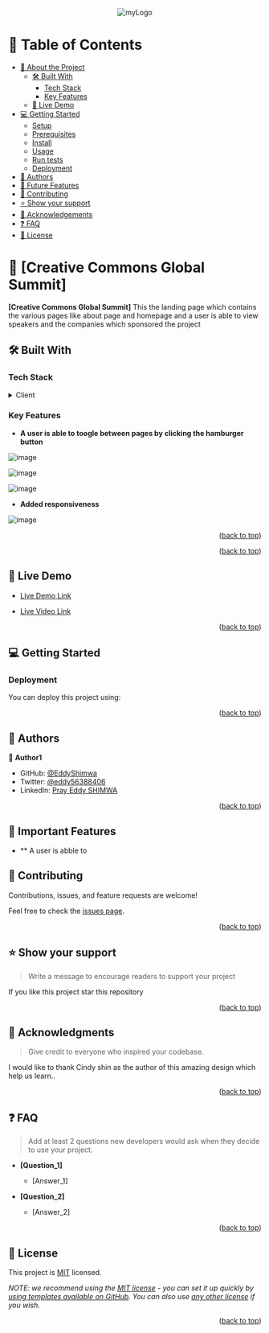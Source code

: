 <a name="readme-top"></a>

<div align="center">

 ![myLogo](https://user-images.githubusercontent.com/88631022/221567325-872207e9-ca42-41f9-998a-1605f299b3f0.PNG)
  <br/>

</div>

# 📗 Table of Contents

- [📖 About the Project](#about-project)
  - [🛠 Built With](#built-with)
    - [Tech Stack](#tech-stack)
    - [Key Features](#key-features)
  - [🚀 Live Demo](#live-demo)
- [💻 Getting Started](#getting-started)
  - [Setup](#setup)
  - [Prerequisites](#prerequisites)
  - [Install](#install)
  - [Usage](#usage)
  - [Run tests](#run-tests)
  - [Deployment](#triangular_flag_on_post-deployment)
- [👥 Authors](#authors)
- [🔭 Future Features](#future-features)
- [🤝 Contributing](#contributing)
- [⭐️ Show your support](#support)
- [🙏 Acknowledgements](#acknowledgements)
- [❓ FAQ](#faq)
- [📝 License](#license)

# 📖 [Creative Commons Global Summit] <a name="about-project"></a>

> 

**[Creative Commons Global Summit]** This the landing page which contains the various pages like about page and homepage and a user is able to view speakers and the companies which sponsored the project

## 🛠 Built With <a name="built-with"></a>

### Tech Stack <a name="tech-stack"></a>

<details>
  <summary>Client</summary>
  <ul>
    <li><a href="">HTML</a></li>
    <li><a href="">CSS</a></li>
    <li><a href="">javaScript</a></li>
  </ul>
</details>

### Key Features <a name="key-features"></a>

- **A user is able to toogle between pages by clicking the hamburger button**

![image](https://user-images.githubusercontent.com/88631022/221566520-efb24684-bdd9-4454-9001-f546b0604edf.png)

![image](https://user-images.githubusercontent.com/88631022/221566696-00c0d063-d0b8-4caa-9c58-29f5517999e6.png)

![image](https://user-images.githubusercontent.com/88631022/221566960-2e99924d-478e-45ed-aecd-6c8a95db0164.png)

 - **Added responsiveness**

![image](https://user-images.githubusercontent.com/88631022/221567142-13263531-6de3-42c2-a665-fa0d3c9197cc.png)

<p align="right">(<a href="#readme-top">back to top</a>)</p>



<p align="right">(<a href="#readme-top">back to top</a>)</p>

## 🚀 Live Demo <a name="live-demo"></a>

- [Live Demo Link](https://eddyshimwa.github.io/CapStone-Project/)

- [Live Video Link](https://www.loom.com/share/f9df8e9c261b472585d543880875a4be)

<p align="right">(<a href="#readme-top">back to top</a>)</p>

## 💻 Getting Started <a name="getting-started"></a>


### Deployment

You can deploy this project using:


<p align="right">(<a href="#readme-top">back to top</a>)</p>

## 👥 Authors 

👤 **Author1**

- GitHub: [@EddyShimwa](https://github.com/EddyShimwa)
- Twitter: [@eddy56388406](https://twitter.com/eddy56388406)
- LinkedIn: [Pray Eddy SHIMWA]([https://www.linkedin.com/in/pray-eddy-shimwa-18a6751b6/])


<p align="right">(<a href="#readme-top">back to top</a>)</p>


## 🔭 Important Features <a name="future-features"></a>



- ** A user is abble to 
## 🤝 Contributing <a name="contributing"></a>

Contributions, issues, and feature requests are welcome!

Feel free to check the [issues page](../../issues/).

<p align="right">(<a href="#readme-top">back to top</a>)</p>

## ⭐️ Show your support <a name="support"></a>

> Write a message to encourage readers to support your project

If you like this project star this repository

<p align="right">(<a href="#readme-top">back to top</a>)</p>


## 🙏 Acknowledgments <a name="acknowledgements"></a>

> Give credit to everyone who inspired your codebase.

I would like to thank Cindy shin as the author of this amazing design which help us learn..

<p align="right">(<a href="#readme-top">back to top</a>)</p>


## ❓ FAQ <a name="faq"></a>

> Add at least 2 questions new developers would ask when they decide to use your project.

- **[Question_1]**

  - [Answer_1]

- **[Question_2]**

  - [Answer_2]

<p align="right">(<a href="#readme-top">back to top</a>)</p>

## 📝 License <a name="license"></a>

This project is [MIT](./LICENSE) licensed.

_NOTE: we recommend using the [MIT license](https://choosealicense.com/licenses/mit/) - you can set it up quickly by [using templates available on GitHub](https://docs.github.com/en/communities/setting-up-your-project-for-healthy-contributions/adding-a-license-to-a-repository). You can also use [any other license](https://choosealicense.com/licenses/) if you wish._

<p align="right">(<a href="#readme-top">back to top</a>)</p>
